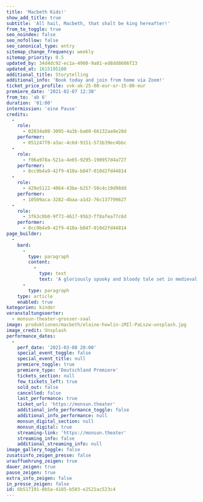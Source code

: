 ```yaml
---
title: 'Macbeth Kids!'
show_add_title: true
subtitle: 'All hail, Macbeth, that shalt be king hereafter!'
from_to_toggle: true
seo_noindex: false
seo_nofollow: false
seo_canonical_type: entry
sitemap_change_frequency: weekly
sitemap_priority: 0.5
updated_by: 34d4dc92-ec1a-4900-9a81-ed8dd8606f23
updated_at: 1615195180
additional_title: Storytelling
additional_info: 'Book today and join from home via Zoom!'
ticket_price_profile: vvk-ak-25-00-eur-or-15-00-eur
premiere_date: '2021-02-07 12:30'
from_to: 'ab 6'
duration: '01:00'
intermission: 'eine Pause'
credits:
  -
    role:
      - 02034a08-3095-4a3b-ba60-66132aa9e28d
    performer:
      - 051247f0-a3ac-4c6d-9151-571b39ec4bbc
  -
    role:
      - f06a978a-521a-4e65-9295-190957d4a727
    performer:
      - 8cc9b4a9-42f9-410a-b847-010d2fd44814
  -
    role:
      - 429e5122-4064-43be-b257-50c4c19d98dd
    performer:
      - 10509aca-3282-4baa-a1d2-76c137799627
  -
    role:
      - 3f63c8b0-9f73-4617-95b3-ff8afea77c6d
    performer:
      - 8cc9b4a9-42f9-410a-b847-010d2fd44814
page_builder:
  -
    bard:
      -
        type: paragraph
        content:
          -
            type: text
            text: 'A gloriously spooky and bloody tale set in medieval Scotland against the backdrop of Macbeth’s quest to be king. He has no real plan but he is not going to let that stand between him and power. As Macbeth and Lady Macbeth get what they want they soon find that their consciences and a ghost won’t let them sleep easy.'
      -
        type: paragraph
    type: article
    enabled: true
kategorien: kinder
veranstaltungsoerter:
  - monsun-theater-grosser-saal
image: produktionen/macbeth/elaine-howlin-iMIl-PaLszw-unsplash.jpg
image_credit: Unsplash
performance_dates:
  -
    perf_date: '2021-03-08 20:00'
    special_event_toggle: false
    special_event_title: null
    premiere_toggle: true
    premiere_type: 'Deutschland Premiere'
    tickets_section: null
    few_tickets_left: true
    sold_out: false
    cancelled: false
    last_performance: true
    ticket_url: 'https://monsun.theater'
    additional_info_performance_toggle: false
    additional_info_performance: null
    monsun_digital_section: null
    monsun_digital: true
    streaming-link: 'https://monsun.theater'
    streaming_info: false
    additional_streaming_info: null
image_gallery_toggle: false
zusatsinfo_zeigen_presse: false
urauffuehrung_zeigen: true
dauer_zeigen: true
pause_zeigen: true
extra_info_zeigen: false
in_presse_zeigen: false
id: 6b517191-8b5a-4185-b503-e2521ac523c4
---
```

